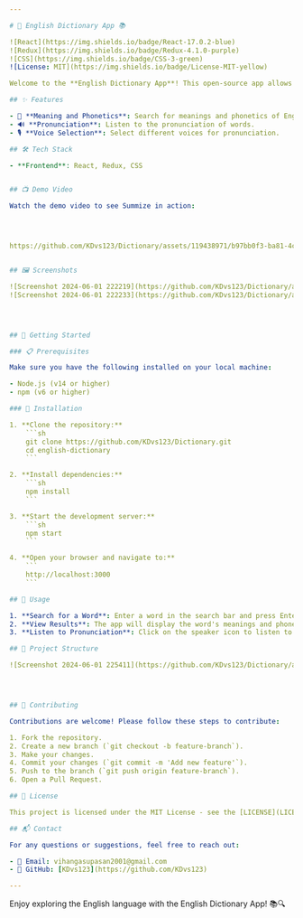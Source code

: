 ```yaml
---

# 🌟 English Dictionary App 📚

![React](https://img.shields.io/badge/React-17.0.2-blue)
![Redux](https://img.shields.io/badge/Redux-4.1.0-purple)
![CSS](https://img.shields.io/badge/CSS-3-green)
![License: MIT](https://img.shields.io/badge/License-MIT-yellow)

Welcome to the **English Dictionary App**! This open-source app allows you to search for the meanings and phonetics of English words, as well as listen to their pronunciations.

## ✨ Features

- 📝 **Meaning and Phonetics**: Search for meanings and phonetics of English words.
- 🔊 **Pronunciation**: Listen to the pronunciation of words.
- 🎙️ **Voice Selection**: Select different voices for pronunciation.

## 🛠️ Tech Stack

- **Frontend**: React, Redux, CSS


## 📺 Demo Video

Watch the demo video to see Summize in action:




https://github.com/KDvs123/Dictionary/assets/119438971/b97bb0f3-ba81-4c96-9c06-ffaa2c46a983


## 🖼️ Screenshots

![Screenshot 2024-06-01 222219](https://github.com/KDvs123/Dictionary/assets/119438971/a7e8a869-ee3c-4027-ba37-1d4c25e5ebe5)
![Screenshot 2024-06-01 222233](https://github.com/KDvs123/Dictionary/assets/119438971/cfe4395d-c96b-4523-82c4-6f788c6df7f5)




## 🚀 Getting Started

### 📋 Prerequisites

Make sure you have the following installed on your local machine:

- Node.js (v14 or higher)
- npm (v6 or higher)

### 🔧 Installation

1. **Clone the repository:**
    ```sh
    git clone https://github.com/KDvs123/Dictionary.git
    cd english-dictionary
    ```

2. **Install dependencies:**
    ```sh
    npm install
    ```

3. **Start the development server:**
    ```sh
    npm start
    ```

4. **Open your browser and navigate to:**
    ```
    http://localhost:3000
    ```

## 📝 Usage

1. **Search for a Word**: Enter a word in the search bar and press Enter or click the search button.
2. **View Results**: The app will display the word's meanings and phonetics.
3. **Listen to Pronunciation**: Click on the speaker icon to listen to the pronunciation of the word.

## 📂 Project Structure

![Screenshot 2024-06-01 225411](https://github.com/KDvs123/Dictionary/assets/119438971/d9872628-f467-4de4-aace-34157e1d4506)




## 🤝 Contributing

Contributions are welcome! Please follow these steps to contribute:

1. Fork the repository.
2. Create a new branch (`git checkout -b feature-branch`).
3. Make your changes.
4. Commit your changes (`git commit -m 'Add new feature'`).
5. Push to the branch (`git push origin feature-branch`).
6. Open a Pull Request.

## 📜 License

This project is licensed under the MIT License - see the [LICENSE](LICENSE) file for details.

## 📬 Contact

For any questions or suggestions, feel free to reach out:

- 📧 Email: vihangasupasan2001@gmail.com
- 🐙 GitHub: [KDvs123](https://github.com/KDvs123)

---
```


Enjoy exploring the English language with the English Dictionary App! 📚🔍
